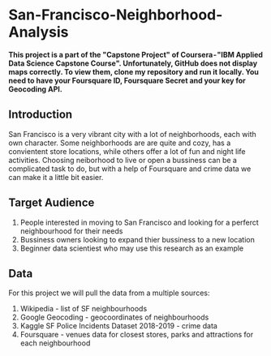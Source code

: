 # San-Francisco-Neighborhood-Analysis
__This project is a part of the "Capstone Project" of Coursera - "IBM Applied Data Science Capstone Course". Unfortunately, GitHub does not display maps correctly. To view them, clone my repository and run it locally. You need to have your Foursquare ID, Foursquare Secret and your key for Geocoding API.__

## Introduction
San Francisco is a very vibrant city with a lot of neighborhoods, each with own character. Some neighborhoods are are quite and cozy, has a convientent store locations, while others offer a lot of fun and night life activities. Choosing neiborhood to live or open a bussiness can be a complicated task to do, but with a help of Foursquare and crime data we can make it a little bit easier.

## Target Audience
1. People interested in moving to San Francisco and looking for a perferct neighbourhood for their needs
2. Bussiness owners looking to expand thier bussiness to a new location
3. Beginner data scientiest who may use this research as an example

## Data
For this project we will pull the data from a multiple sources:

1. Wikipedia - list of SF neighbourhoods
2. Google Geocoding - geocoordinates of neighbourhoods
3. Kaggle SF Police Incidents Dataset 2018-2019 - crime data
4. Foursquare - venues data for closest stores, parks and attractions for each neighbourhood